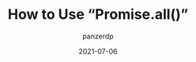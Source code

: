 ---
author: panzerdp
date: 2021-07-06
layout: post.njk
tags:
  - article
  - javascript
target_url: https://dmitripavlutin.com/promise-all/
title: How to Use “Promise.all()”
---